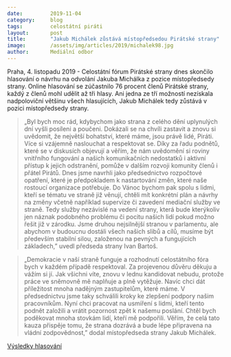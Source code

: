 ```yaml
---
date:         2019-11-04
category:     blog
tags:         celostátní piráti
layout:       post
title:        "Jakub Michálek zůstává místopředsedou Pirátské strany"
image:        /assets/img/articles/2019/michalek98.jpg
author:       Mediální odbor
---
```



Praha, 4. listopadu 2019 - Celostátní fórum Pirátské strany dnes skončilo hlasování o návrhu na odvolání Jakuba Michálka z pozice místopředsedy strany. Online hlasování se zúčastnilo 76 procent členů Pirátské strany, každý z členů mohl udělit až tři hlasy. Ani jedna ze tří možností nezískala nadpoloviční většinu všech hlasujících, Jakub Michálek tedy zůstává v pozici místopředsedy strany.

> „Byl bych moc rád, kdybychom jako strana z celého dění uplynulých dní vyšli posíleni a poučeni. Dokázali se na chvíli zastavit a znovu si uvědomit, že největší bohatství, které máme, jsou právě lidé, Piráti. Více si vzájemně naslouchat a respektovat se. Díky za řadu podnětů, které se v diskusích objevují a věřím, že nám uvědomění si roviny vnitřního fungování a našich komunikačních nedostatků i aktivní přístup k jejich odstranění, pomůže v dalším rozvoji komunity členů i přátel Pirátů. Dnes jsme navrhli jako předsednictvo rozpočtové opatření, které je předpokladem k nastartování změn, které naše rostoucí organizace potřebuje. Do Vánoc bychom pak spolu s lidmi, kteří se tématu ve straně již věnují, chtěli mít konkrétní plán a návrhy na změny včetně například supervize či zavedení mediační služby ve straně. Tedy služby nezávislé na vedení strany, která bude kterýkoliv jen náznak podobného problému či pocitu našich lidí pokud možno řešit již v zárodku. Jsme druhou nejsilnější stranou v parlamentu, ale abychom v budoucnu dostáli všech našich slibů a cílů, musíme být především stabilní silou, založenou na pevných a fungujících základech,” uvedl předseda strany Ivan Bartoš.

> „Demokracie v naší straně funguje a rozhodnutí celostátního fóra bych v každém případě respektoval. Za projevenou důvěru děkuju a vážím si jí. Jak všichni víte, znovu v lednu kandidovat nebudu, protože práce ve sněmovně mě naplňuje a plně vytěžuje. Navíc chci dát příležitost mnoha nadějným zastupitelům, které máme. V předsednictvu jsme taky schválili kroky ke zlepšení podpory našim pracovníkům. Nyní chci pracovat na usmíření s lidmi, kteří tento podnět založili a vrátit pozornost zpět k našemu poslání. Chtěl bych poděkovat mnoha stovkám lidí, kteří mě podpořili. Věřím, že celá tato kauza přispěje tomu, že strana dozrává a bude lépe připravena na vládní zodpovědnost,” dodal místopředseda strany Jakub Michálek.



[Výsledky hlasování](https://helios.pirati.cz/helios/elections/ecbe2072-fa31-11e9-bf56-00000a2a0114/view)
